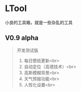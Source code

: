 # LTool
小良的工具箱，就是一些杂乱的工具

## V0.9 alpha
> 开发测试版
> 1. 每日壁纸更新<br\>
> 2. 自动定位（高德技术）<br\>
> 3. 高斯模糊背景<br\>
> 4. 天气预报功能<br\>
> 5. 人性化设置<br\>